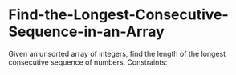# Find-the-Longest-Consecutive-Sequence-in-an-Array
Given an unsorted array of integers, find the length of the longest consecutive sequence of numbers.  Constraints:
